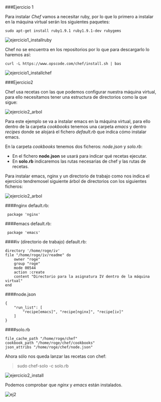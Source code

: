 ###Ejercicio 1

Para instalar *Chef* vamos a necesitar ruby, por lo que lo primero a instalar en la máquina virtual serán los siguientes paquetes:

	sudo apt-get install ruby1.9.1 ruby1.9.1-dev rubygems

![ejercicio1_installruby](https://raw.github.com/rogegg/IV-GII-13-14/master/Tema6/capturas/ej1_installruby.png)



Chef no se encuentra en los repositorios por lo que para descargarlo lo haremos así:

	curl -L https://www.opscode.com/chef/install.sh | bas
    
![ejercicio1_installchef](https://raw.github.com/rogegg/IV-GII-13-14/master/Tema6/capturas/ej1_installchef.png)    



###Ejercicio2

Chef usa recetas con las que podemos configurar nuestra máquina virtual, para ello necesitamos tener una estructura de directorios como la que sigue:

![ejercicio2_arbol](https://raw.github.com/rogegg/IV-GII-13-14/master/Tema6/capturas/ej2_treeemacs.png)  

Para este ejemplo se va a instalar emacs en la máquina virtual, para ello dentro de la carpeta *cookbooks* tenemos una carpeta *emacs* y dentro *recipes* donde se alojará el fichero *default.rb* que indica cómo instalar emacs.

En la carpeta *cookbooks* tenemos dos ficheros: _node.json_ y _solo.rb_:

- En el fichero **node.json** se usará para indicar qué recetas ejecutar.
- En **solo.rb** indicaremos las rutas necesarias de chef y las rutas de recetas.


Para instalar emacs, nginx y un directorio de trabajo como nos indica el ejercicio tendremosel siguiente árbol de directorios con los siguientes ficheros:

![ejercicio2_arbol](https://raw.github.com/rogegg/IV-GII-13-14/master/Tema6/capturas/ej2_tree.png)  



####nginx
default.rb:

	 package 'nginx' 


####emacs
default.rb:

	 package 'emacs' 


####iv (directorio de trabajo)
default.rb:

	directory '/home/roge/iv'
	file "/home/roge/iv/readme" do
		owner "roge"
		group "roge"
		mode 00544
		action :create
		content "Directorio para la asignatura IV dentro de la máquina virtual"
	end
    
    
    
####node.json

	{
		"run_list": [
			"recipe[emacs]", "recipe[nginx]", "recipe[iv]"
		]
	}	

####solo.rb

	file_cache_path "/home/roge/chef"
	cookbook_path "/home/roge/chef/cookbooks"
	json_attribs "/home/roge/chef/node.json"
    
    

Ahora sólo nos queda lanzar las recetas con chef:

> sudo chef-solo -c solo.rb


![ejercicio2_install](https://raw.github.com/rogegg/IV-GII-13-14/master/Tema6/capturas/ej2_install.png)  


Podemos comprobar que *nginx* y *emacs* están instalados.


![ej2](https://raw.github.com/rogegg/IV-GII-13-14/master/Tema6/capturas/ej2.png)  
